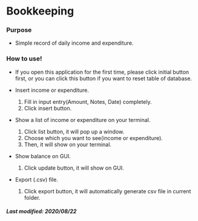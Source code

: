 # Bookkeeping

### Purpose
- Simple record of daily income and expenditure.

### How to use!
- If you open this application for the first time, please click initial button first, or you can click this button if you want to reset table of  database.


- Insert income or expenditure.
    1. Fill in input entry(Amount, Notes, Date) completely.
    2. Click insert button.


- Show a list of income or expenditure on your terminal.
    1. Click list button, it will pop up a window.
    2. Choose which you want to see(income or expenditure).
    3. Then, it will show on your terminal. 


- Show balance on GUI.
    1. Click update button, it will show on GUI.


- Export (.csv) file.
    1. Click export button, it will automatically generate csv file in current folder.


##### Last modified: 2020/08/22